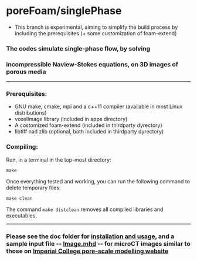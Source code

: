 # poreFoam/singlePhase

 * This branch is experimental, aiming to simplify the build process 
   by including the prerequisites (+ some customization of foam-extend)




### The codes simulate single-phase flow, by solving 
### incompressible Naview-Stokes equations, on 3D images of porous media

---

### Prerequisites: 

- GNU make, cmake, mpi and a c++11 compiler (available in most Linux distributions)
- voxelImage library (included in apps directory)
- A costomized foam-extend (included in thirdparty dyrectory)
- libtiff nad zlib (optional, both included in thirdparty dyrectory)

### Compiling: 
Run, in a terminal in the top-most directory:

`make` 

Once everything tested and working, you can run the following command to delete temporary files:  

`make clean` 
  
The command `make distclean` removes all compiled libraries and executables.

---

### Please see the doc folder for [installation and usage](src/doc/porefoam_singlePhase.pdf),  and a sample input file -- [Image.mhd](src/doc/Image.mhd) -- for microCT images similar to those on [Imperial College pore-scale modelling website](http://www.imperial.ac.uk/earth-science/research/research-groups/perm/research/pore-scale-modelling/micro-ct-images-and-networks/)
